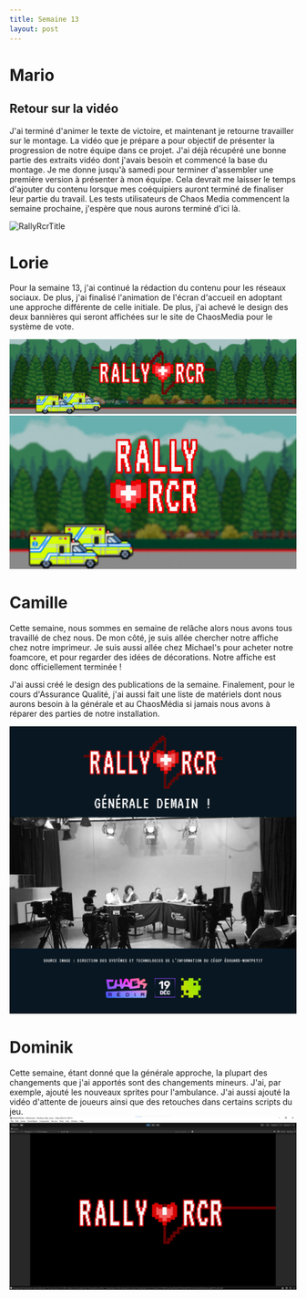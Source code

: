 ```yaml
---
title: Semaine 13
layout: post
---
```


# Mario
## Retour sur la vidéo

J'ai terminé d'animer le texte de victoire, et maintenant je retourne travailler sur le montage. La vidéo que je prépare a pour objectif de présenter la progression de notre équipe dans ce projet. J'ai déjà récupéré une bonne partie des extraits vidéo dont j'avais besoin et commencé la base du montage. Je me donne jusqu'à samedi pour terminer d'assembler une première version à présenter à mon équipe. Cela devrait me laisser le temps d'ajouter du contenu lorsque mes coéquipiers auront terminé de finaliser leur partie du travail. Les tests utilisateurs de Chaos Media commencent la semaine prochaine, j'espère que nous aurons terminé d'ici là.

![RallyRcrTitle](../medias/sem13/Progression_title.gif)


# Lorie

Pour la semaine 13, j'ai continué la rédaction du contenu pour les réseaux sociaux. De plus, j'ai finalisé l'animation de l'écran d'accueil en adoptant une approche différente de celle initiale. De plus, j'ai achevé le design des deux bannières qui seront affichées sur le site de ChaosMedia pour le système de vote.

![Bannieres](../medias/sem13/banniere1vf_lb13.jpg)
![Bannieres](../medias/sem13/banniere2vf_lb13.jpg)


# Camille
 
Cette semaine, nous sommes en semaine de relâche alors nous avons tous travaillé de chez nous. De mon côté, je suis allée chercher notre affiche chez notre imprimeur. Je suis aussi allée chez Michael's pour acheter notre foamcore, et pour regarder des idées de décorations. Notre affiche est donc officiellement terminée !
 
J'ai aussi créé le design des publications de la semaine. Finalement, pour le cours d'Assurance Qualité, j'ai aussi fait une liste de matériels dont nous aurons besoin à la générale et au ChaosMédia si jamais nous avons à réparer des parties de notre installation.
 
![Publications réseaux sociaux](../medias/sem13/sem13_cam.png)

# Dominik
 
Cette semaine, étant donné que la générale approche, la plupart des changements que j'ai apportés sont des changements mineurs. J'ai, par exemple, ajouté les nouveaux sprites pour l'ambulance. J'ai aussi ajouté la vidéo d'attente de joueurs ainsi que des retouches dans certains scripts du jeu. 
![Publications réseaux sociaux](../medias/sem13/accueil.png)
